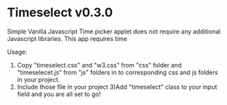 # Timeselect v0.3.0
Simple Vanilla Javascript Time picker applet does not require any additional Javascript libraries.
This app requires time

Usage:
1) Copy "timeselect.css" and "w3.css" from "css" folder and "timeselecet.js" from "js" folders in to corresponding css and js folders in your project.
2) Include those file in your project
3)Add "timeselect" class to your input field and you are all set to go!
